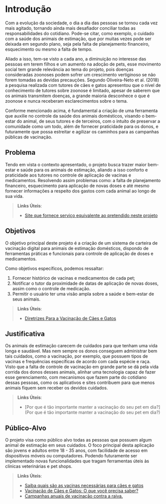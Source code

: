 # Introdução

Com a evolução da sociedade, o dia a dia das pessoas se tornou cada vez mais agitado, tornando ainda mais desafiador conciliar todas as responsabilidades do cotidiano. Pode-se citar, como exemplo, o cuidado com a saúde dos animais de estimação, que por muitas vezes pode ser deixada em segundo plano, seja pela falta de planejamento financeiro, esquecimento ou mesmo a falta de tempo.

Aliado a isso, tem-se visto a cada ano, a diminuição no interesse das pessoas em terem filhos e um aumento na adoção de pets, esse movimento social tem grande relevância ao tema do projeto, pois doenças consideradas zoonoses podem sofrer um crescimento vertiginoso se não forem tomadas as devidas precauções. Segundo Oliveira-Neto et al. (2018) a pesquisa realizada com tutores de cães e gatos apresentou que o nível de conhecimento de tutores sobre zoonose é limitado, apesar de saberem que os animais transmitem doenças, a grande maioria desconhece o que é zoonose e nunca receberam esclarecimentos sobre o tema. 

Conforme mencionado acima, é fundamental a criação de uma ferramenta que auxilie no controle da saúde dos animais domésticos, visando o bem-estar do animal, de seus tutores e de terceiros, com o intuito de preservar a comunidade como um todo, além de fornecer praticidade para os donos, e futuramente que possa estreitar e agilizar os caminhos para as campanhas públicas de vacinação. 


## Problema
Tendo em vista o contexto apresentado, o projeto busca trazer maior bem-estar e saúde para os animais de estimação, aliando a isso conforto e praticidade aos tutores no controle de aplicação de vacinas e medicamentos. Resolvendo assim problemas como: a falta de planejamento financeiro, esquecimento para aplicação de novas doses e até mesmo fornecer informações a respeito dos gastos com cada animal ao longo de sua vida. 

> **Links Úteis**:
> - [Site que fornece serviço equivalente ao pretendido neste projeto](https://www.pataapata.com.br/)


## Objetivos

O objetivo principal deste projeto é a criação de um sistema de carteira de vacinação digital para animais de estimação domésticos, dispondo de ferramentas práticas e funcionais para controle de aplicação de doses e medicamentos. 

Como objetivos específicos, podemos ressaltar: 

1. Fornecer histórico de vacinas e medicamentos de cada pet; 
2. Notificar o tutor da proximidade de datas de aplicação de novas doses, assim como o controle de medicação. 
3. Permitir o usuário ter uma visão ampla sobre a saúde e bem-estar de seus animais. 
 
> **Links Úteis**:
> - [Diretrizes Para a Vacinação de Cães e Gatos](https://www.vetsmart.com.br/cg/estudo/13832/diretrizes-para-a-vacinacao-de-caes-e-gatos)

## Justificativa

Os animais de estimação carecem de cuidados para que tenham uma vida longa e saudável. Mas nem sempre os donos conseguem administrar bem tais cuidados, como a vacinação, por exemplo, que possuem tipos de vacinas e frequências específicas de acordo com cada espécie e raça. Visto que a falta de controle de vacinação em grande parte se dá pela vida corrida dos donos desses animais, alinhar uma tecnologia capaz de fazer esse gerenciamento, com mecanismos que fazem parte do cotidiano dessas pessoas, como os aplicativos e sites contribuem para que menos animais fiquem sem receber os devidos cuidados. 

> **Links Úteis**:
> - [Por que é tão importante manter a vacinação do seu pet em dia?](Por que é tão importante manter a vacinação do seu pet em dia?)

## Público-Alvo

O projeto visa como público alvo todas as pessoas que possuem algum animal de estimação em seus cuidados. O foco principal desta aplicação são jovens e adultos entre 18 - 35 anos, com facilidade de acesso em dispositivos móveis ou computadores. Podendo futuramente ser implementado novas funcionalidades que tragam ferramentas úteis às clinicas veterinárias e pet shops. 

> **Links Úteis**: 
> - [Saiba quais são as vacinas necessárias para cães e gatos](https://g1.globo.com/sao-paulo/sorocaba-jundiai/mundo-pet/noticia/saiba-quais-sao-as-vacinas-necessarias-para-caes-e-gatos.ghtml)
> - [Vacinação de Cães e Gatos: O que você precisa saber?](http://www.veterinarius.ufv.br/informativos/vacinacao-de-caes-e-gatos-o-que-voce-precisa-saber/)
> - [Campanhas anuais de vacinação contra a raiva. ](https://bvsms.saude.gov.br/bvs/publicacoes/manual_pasteur03.pdf)

